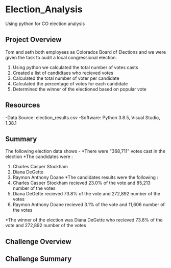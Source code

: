 # Election_Analysis
Using python for CO election analysis
## Project Overview 
Tom and seth both employees as Colorados Board of Elections and we were given the task to audit a local congressional election.

1. Using python we calculated the total number of votes casts
2. Created a list of candidtaes who recieved votes
3. Calculated the total number of voter per candidate
4. Calculated the percentage of votes for each candidate
5. Determined the winner of the electioned based on popular vote

## Resources
-Data Source: election_results.csv
-Software: Python 3.8.5, Visual Studio, 1.38.1

## Summary 
The following election data shows -
*There were "368,711" votes cast in the election
*The candidates were :
1) Charles Casper Stockham
2) Diana DeGette 
3) Raymon Anthony Doane
*The candidates results were the following :
1) Charles Casper Stockham recieved 23.0% of the vote and 85,213 number of the votes 
2) Diana DeGette recieved 73.8% of the vote and 272,892 number of the votes
3) Raymon Anthony Doane recieved 3.1% of the vote and 11,606 number of the votes

*The winner of the election was Diana DeGette who recieved 73.8% of the vote and 272,892 number of the votes
## Challenge Overview 
## Challenge Summary 

